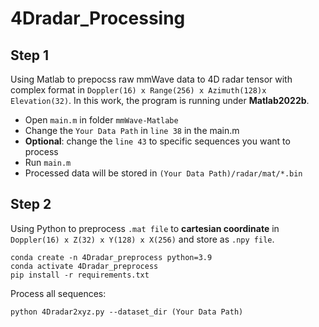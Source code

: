 # 4Dradar_Processing
## Step 1
Using Matlab to prepocss raw mmWave data to 4D radar tensor with complex format in `Doppler(16) x Range(256) x Azimuth(128)x Elevation(32)`. In this work, the program is running under **Matlab2022b**.
* Open `main.m` in folder `mmWave-Matlabe`
* Change the `Your Data Path` in `line 38` in the main.m
* **Optional**: change the `line 43` to specific sequences you want to process
* Run `main.m`
* Processed data will be stored in `(Your Data Path)/radar/mat/*.bin`

## Step 2
Using Python to preprocess `.mat file` to **cartesian coordinate** in `Doppler(16) x Z(32) x Y(128) x X(256)` and store as `.npy file`. 

```
conda create -n 4Dradar_preprocess python=3.9
conda activate 4Dradar_preprocess
pip install -r requirements.txt
```
Process all sequences:
```
python 4Dradar2xyz.py --dataset_dir (Your Data Path) 
```